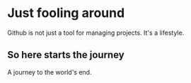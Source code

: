 # Just fooling around
Github is not just a tool for managing projects. It's a lifestyle.

## So here starts the journey
A journey to the world's end.